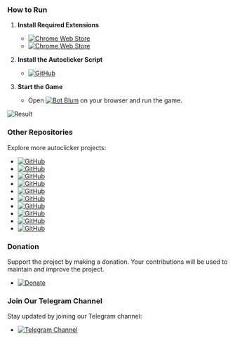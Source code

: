 ### How to Run

1. **Install Required Extensions**  
   - [![Chrome Web Store](https://img.shields.io/badge/Install-Ignore%20X--Frame%20headers-blue?logo=google-chrome)](https://chromewebstore.google.com/detail/ignore-x-frame-headers/gleekbfjekiniecknbkamfmkohkpodhe)  
   - [![Chrome Web Store](https://img.shields.io/badge/Install-Violentmonkey-blue?logo=google-chrome)](https://chromewebstore.google.com/detail/violentmonkey/jinjaccalgkegednnccohejagnlnfdag?hl=be)

2. **Install the Autoclicker Script**  
   - [![GitHub](https://img.shields.io/badge/Download%20Autoclicker%20Script-here-blue?logo=github)](https://github.com/likhositories/Blum-Autoclicker/raw/main/user.js)

3. **Start the Game**  
   - Open [![Bot Blum](https://img.shields.io/badge/Open-Bot%20Blum-blue?logo=telegram)](https://web.telegram.org/k/#?tgaddr=tg%3A%2F%2Fresolve%3Fdomain%3DBlumCryptoBot%26appname%3Dapp%26startapp%3Dref_jcGkWMkJaN) on your browser and run the game.

![Result](https://github.com/mudachyo/Blum/blob/main/result.png)

### Other Repositories

Explore more autoclicker projects:

- [![GitHub](https://img.shields.io/badge/Repo-Hamster%20Kombat%20%2B%20Autoclicker-green?logo=github)](https://github.com/likhositories/Hamster-Kombat)
- [![GitHub](https://img.shields.io/badge/Repo-TapSwap%20%2B%20Autoclicker-green?logo=github)](https://github.com/likhositories/TapSwap)
- [![GitHub](https://img.shields.io/badge/Repo-Blum%20%2B%20Autoclicker-green?logo=github)](https://github.com/likhositories/Blum)
- [![GitHub](https://img.shields.io/badge/Repo-PixelTap%20%2B%20Autoclicker-green?logo=github)](https://github.com/likhositories/PixelTap)
- [![GitHub](https://img.shields.io/badge/Repo-MemeFi%20%2B%20Autoclicker-green?logo=github)](https://github.com/likhositories/MemeFi-Coin)
- [![GitHub](https://img.shields.io/badge/Repo-Yescoin%20%2B%20Autoclicker-green?logo=github)](https://github.com/likhositories/Yescoin)
- [![GitHub](https://img.shields.io/badge/Repo-Gemz%20%2B%20Autoclicker-green?logo=github)](https://github.com/likhositories/Gemz)
- [![GitHub](https://img.shields.io/badge/Repo-Сrossfi%20%2B%20Autoclicker-green?logo=github)](https://github.com/likhositories/Crossfi)
- [![GitHub](https://img.shields.io/badge/Repo-BUMP-green?logo=github)](https://github.com/likhositories/BUMP)
- [![GitHub](https://img.shields.io/badge/Repo-W--Coin-green?logo=github)](https://github.com/likhositories/W-Coin)

### Donation

Support the project by making a donation. Your contributions will be used to maintain and improve the project.

- [![Donate](https://img.shields.io/badge/Donate-Support%20Us-orange?logo=paypal)](https://likhositories.codes/donate/)

### Join Our Telegram Channel

Stay updated by joining our Telegram channel:

- [![Telegram Channel](https://img.shields.io/badge/Join-Telegram%20Channel-blue?logo=telegram)](https://t.me/likhondotxyz)
